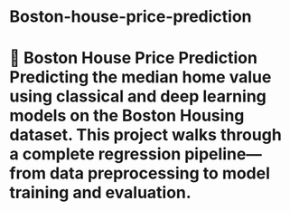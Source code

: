 # Boston-house-price-prediction
# 🏡 Boston House Price Prediction  **Predicting the median home value using classical and deep learning models on the Boston Housing dataset.**  This project walks through a complete regression pipeline—from data preprocessing to model training and evaluation.
